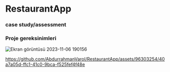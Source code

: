 # RestaurantApp


### case study/assessment


### Proje gereksinimleri
![Ekran görüntüsü 2023-11-06 190156](https://github.com/AbdurrahmanVarol/RestaurantApp/assets/96303254/a26bf1b8-e314-46c0-96c5-41352f2fd9f4)

https://github.com/AbdurrahmanVarol/RestaurantApp/assets/96303254/40a7a05d-ffc1-41c0-9bca-f525fef4f48e

